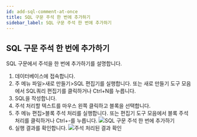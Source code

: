 ```yaml
---
id: add-sql-comment-at-once
title: SQL 구문 주석 한 번에 추가하기
sidebar_label: SQL 구문 주석 한 번에 추가하기
---
```


## SQL 구문 주석 한 번에 추가하기

SQL 구문에서 주석을 한 번에 추가하기를 설명합니다.

1. 데이터베이스에 접속합니다.
2. 주 메뉴 파일>새로 만들기>SQL 편집기를 실행합니다. 또는 새로 만들기 도구 모음에서 SQL쿼리 편집기를 클릭하거나 Ctrl+N를 누릅니다.
3. SQL을 작성합니다.
4. 주석 처리할 텍스트를 마우스 왼쪽 클릭하고 블록을 선택합니다.
5. 주 메뉴 편집>블록 주석 처리를 실행합니다. 또는 편집기 도구 모음에서 블록 주석 처리를 클릭하거나 Ctrl+-를 누릅니다.
![SQL 구문 주석 한 번에 추가하기](https://s3.ap-northeast-2.amazonaws.com/sqlgate-manual-content/379F73B1E0CCE3BE690549CC4CA17808.jpg)
6. 실행 결과를 확인합니다.
![주석 처리된 결과 확인](https://s3.ap-northeast-2.amazonaws.com/sqlgate-manual-content/EAA10C1A6A81CE9DDF28551AEFA62E6A.jpg)

